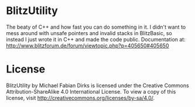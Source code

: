 BlitzUtility
=======================

The beaty of C++ and how fast you can do something in it. I didn't want to mess around with unsafe pointers and invalid stacks in BlitzBasic, so instead I just wrote it in C++ and made the code public.
Documentation at: http://www.blitzforum.de/forum/viewtopic.php?p=405650#405650

License
=======
BlitzUtility by Michael Fabian Dirks is licensed under the Creative Commons Attribution-ShareAlike 4.0 International License. To view a copy of this license, visit http://creativecommons.org/licenses/by-sa/4.0/.